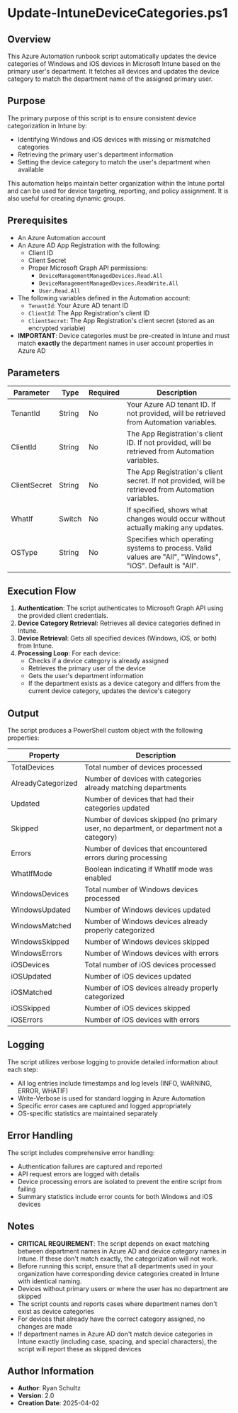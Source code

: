 # Update-IntuneDeviceCategories.ps1

## Overview
This Azure Automation runbook script automatically updates the device categories of Windows and iOS devices in Microsoft Intune based on the primary user's department. It fetches all devices and updates the device category to match the department name of the assigned primary user.

## Purpose
The primary purpose of this script is to ensure consistent device categorization in Intune by:
- Identifying Windows and iOS devices with missing or mismatched categories
- Retrieving the primary user's department information
- Setting the device category to match the user's department when available

This automation helps maintain better organization within the Intune portal and can be used for device targeting, reporting, and policy assignment. It is also useful for creating dynamic groups.

## Prerequisites
- An Azure Automation account
- An Azure AD App Registration with the following:
  - Client ID
  - Client Secret
  - Proper Microsoft Graph API permissions:
    - `DeviceManagementManagedDevices.Read.All`
    - `DeviceManagementManagedDevices.ReadWrite.All`
    - `User.Read.All`
- The following variables defined in the Automation account:
  - `TenantId`: Your Azure AD tenant ID
  - `ClientId`: The App Registration's client ID
  - `ClientSecret`: The App Registration's client secret (stored as an encrypted variable)
- **IMPORTANT**: Device categories must be pre-created in Intune and must match **exactly** the department names in user account properties in Azure AD

## Parameters

| Parameter | Type | Required | Description |
|-----------|------|----------|-------------|
| TenantId | String | No | Your Azure AD tenant ID. If not provided, will be retrieved from Automation variables. |
| ClientId | String | No | The App Registration's client ID. If not provided, will be retrieved from Automation variables. |
| ClientSecret | String | No | The App Registration's client secret. If not provided, will be retrieved from Automation variables. |
| WhatIf | Switch | No | If specified, shows what changes would occur without actually making any updates. |
| OSType | String | No | Specifies which operating systems to process. Valid values are "All", "Windows", "iOS". Default is "All". |

## Execution Flow
1. **Authentication**: The script authenticates to Microsoft Graph API using the provided client credentials.
2. **Device Category Retrieval**: Retrieves all device categories defined in Intune.
3. **Device Retrieval**: Gets all specified devices (Windows, iOS, or both) from Intune.
4. **Processing Loop**: For each device:
   - Checks if a device category is already assigned
   - Retrieves the primary user of the device
   - Gets the user's department information
   - If the department exists as a device category and differs from the current device category, updates the device's category

## Output
The script produces a PowerShell custom object with the following properties:

| Property | Description |
|----------|-------------|
| TotalDevices | Total number of devices processed |
| AlreadyCategorized | Number of devices with categories already matching departments |
| Updated | Number of devices that had their categories updated |
| Skipped | Number of devices skipped (no primary user, no department, or department not a category) |
| Errors | Number of devices that encountered errors during processing |
| WhatIfMode | Boolean indicating if WhatIf mode was enabled |
| WindowsDevices | Total number of Windows devices processed |
| WindowsUpdated | Number of Windows devices updated |
| WindowsMatched | Number of Windows devices already properly categorized |
| WindowsSkipped | Number of Windows devices skipped |
| WindowsErrors | Number of Windows devices with errors |
| iOSDevices | Total number of iOS devices processed |
| iOSUpdated | Number of iOS devices updated |
| iOSMatched | Number of iOS devices already properly categorized |
| iOSSkipped | Number of iOS devices skipped |
| iOSErrors | Number of iOS devices with errors |

## Logging
The script utilizes verbose logging to provide detailed information about each step:
- All log entries include timestamps and log levels (INFO, WARNING, ERROR, WHATIF)
- Write-Verbose is used for standard logging in Azure Automation
- Specific error cases are captured and logged appropriately
- OS-specific statistics are maintained separately


## Error Handling
The script includes comprehensive error handling:
- Authentication failures are captured and reported
- API request errors are logged with details
- Device processing errors are isolated to prevent the entire script from failing
- Summary statistics include error counts for both Windows and iOS devices

## Notes
- **CRITICAL REQUIREMENT**: The script depends on exact matching between department names in Azure AD and device category names in Intune. If these don't match exactly, the categorization will not work.
- Before running this script, ensure that all departments used in your organization have corresponding device categories created in Intune with identical naming.
- Devices without primary users or where the user has no department are skipped
- The script counts and reports cases where department names don't exist as device categories
- For devices that already have the correct category assigned, no changes are made
- If department names in Azure AD don't match device categories in Intune exactly (including case, spacing, and special characters), the script will report these as skipped devices

## Author Information
- **Author**: Ryan Schultz
- **Version**: 2.0
- **Creation Date**: 2025-04-02